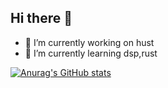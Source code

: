 ## Hi there 👋

<!--
**Mesono-xian/Mesono-xian** is a ✨ _special_ ✨ repository because its `README.md` (this file) appears on your GitHub profile.

Here are some ideas to get you started:
-->
- 🔭 I’m currently working on hust
- 🌱 I’m currently learning dsp,rust

[![Anurag's GitHub stats](https://github-readme-stats-git-master-mesono-xians-projects.vercel.app/api?username=Mesono-xian&show_icons=true&theme=solarized-light)](https://github.com/anuraghazra/github-readme-stats)


